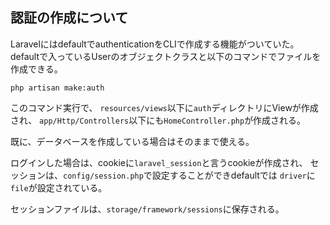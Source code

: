 ## 認証の作成について
LaravelにはdefaultでauthenticationをCLIで作成する機能がついていた。
defaultで入っているUserのオブジェクトクラスと以下のコマンドでファイルを作成できる。

    php artisan make:auth

このコマンド実行で、
`resources/views`以下に`auth`ディレクトリにViewが作成され、
`app/Http/Controllers`以下にも`HomeController.php`が作成される。

既に、データベースを作成している場合はそのままで使える。


ログインした場合は、cookieに`laravel_session`と言うcookieが作成され、
セッションは、`config/session.php`で設定することができdefaultでは
`driver`に`file`が設定されている。

セッションファイルは、`storage/framework/sessions`に保存される。
